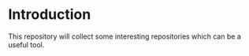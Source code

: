# Introduction
This repository will collect some interesting repositories which can be a useful tool.
